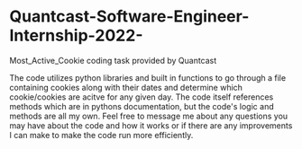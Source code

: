 # Quantcast-Software-Engineer-Internship-2022-
Most_Active_Cookie coding task provided by Quantcast

The code utilizes python libraries and built in functions to go through a file containing cookies along with their dates and determine which cookie/cookies are acitve for any given day. The code itself references methods which are in pythons documentation, but the code's logic and methods are all my own. Feel free to message me about any questions you may have about the code and how it works or if there are any improvements I can make to make the code run more efficiently.
